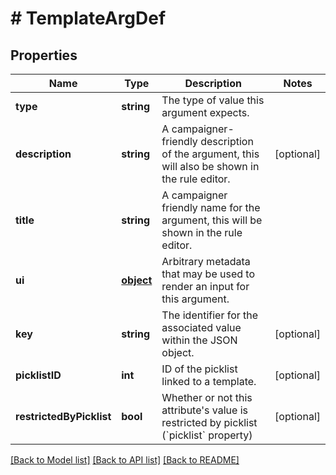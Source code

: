 # # TemplateArgDef

## Properties

Name | Type | Description | Notes
------------ | ------------- | ------------- | -------------
**type** | **string** | The type of value this argument expects. | 
**description** | **string** | A campaigner-friendly description of the argument, this will also be shown in the rule editor. | [optional] 
**title** | **string** | A campaigner friendly name for the argument, this will be shown in the rule editor. | 
**ui** | [**object**](.md) | Arbitrary metadata that may be used to render an input for this argument. | 
**key** | **string** | The identifier for the associated value within the JSON object. | [optional] 
**picklistID** | **int** | ID of the picklist linked to a template. | [optional] 
**restrictedByPicklist** | **bool** | Whether or not this attribute&#39;s value is restricted by picklist (&#x60;picklist&#x60; property) | [optional] 

[[Back to Model list]](../../README.md#documentation-for-models) [[Back to API list]](../../README.md#documentation-for-api-endpoints) [[Back to README]](../../README.md)


